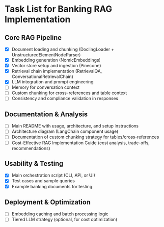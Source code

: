 # Task List for Banking RAG Implementation

## Core RAG Pipeline
- [x] Document loading and chunking (DoclingLoader + UnstructuredElementNodeParser)
- [x] Embedding generation (NomicEmbeddings)
- [x] Vector store setup and ingestion (Pinecone)
- [x] Retrieval chain implementation (RetrievalQA, ConversationalRetrievalChain)
- [x] LLM integration and prompt engineering
- [ ] Memory for conversation context
- [ ] Custom chunking for cross-references and table context
- [ ] Consistency and compliance validation in responses

## Documentation & Analysis
- [ ] Main README with usage, architecture, and setup instructions
- [ ] Architecture diagram (LangChain component usage)
- [ ] Documentation of custom chunking strategy for tables/cross-references
- [ ] Cost-Effective RAG Implementation Guide (cost analysis, trade-offs, recommendations)

## Usability & Testing
- [x] Main orchestration script (CLI, API, or UI)
- [x] Test cases and sample queries
- [x] Example banking documents for testing

## Deployment & Optimization
- [ ] Embedding caching and batch processing logic
- [ ] Tiered LLM strategy (optional, for cost optimization) 